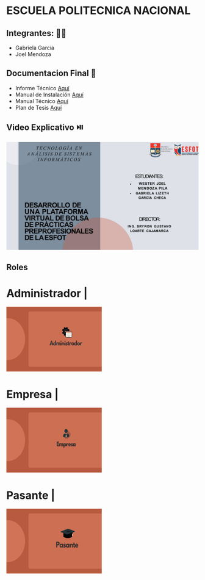 # ESCUELA POLITECNICA NACIONAL
## Integrantes: 👩🧑‍
- Gabriela García
- Joel Mendoza

## Documentacion Final 📕
- Informe Técnico [Aquí](https://github.com/JoelMendoza1/Tesis/blob/main/Documentos/Informe-Técnico.pdf)
- Manual de Instalación [Aquí](https://github.com/JoelMendoza1/Tesis/blob/main/Documentos/Manual_Instalación.pdf)
- Manual Técnico [Aquí](https://github.com/JoelMendoza1/Tesis/blob/main/Documentos/Manual-Técnico.pdf)
- Plan de Tesis [Aquí](https://github.com/JoelMendoza1/Tesis/blob/main/Documentos/Plan-Tesis_García-Mendoza.pdf)

## Video Explicativo ⏯️
[![Image text](https://github.com/JoelMendoza1/Tesis/blob/main/Documentos/Imagenes/Inicio.jpg)](https://www.youtube.com/watch?v=h9XNjsTXc6I&t)


## Roles

# Administrador |
<img src="https://github.com/JoelMendoza1/Tesis/blob/main/Documentos/Imagenes/ADMINISTRADOR.png"  height="170" width="250" >

# Empresa |
<img src="https://github.com/JoelMendoza1/Tesis/blob/main/Documentos/Imagenes/EMPRESA.png"  height="170" width="250" >

# Pasante |
<img src="https://github.com/JoelMendoza1/Tesis/blob/main/Documentos/Imagenes/PASANTE.png" height="170" width="250" >
